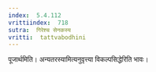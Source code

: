 ```yaml
---
index:  5.4.112
vrittiindex:  718
sutra:  गिरेश्च सेनकस्य
vritti:  tattvabodhini 
---
```


पूजार्थमिति। अन्यतरस्यामित्यनुवृत्त्या विकल्पसिद्धेरिति भावः। 

